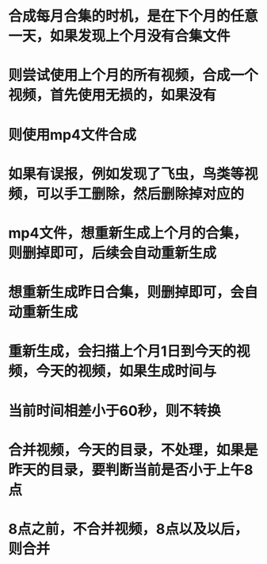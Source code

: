 


# 合成每月合集的时机，是在下个月的任意一天，如果发现上个月没有合集文件
# 则尝试使用上个月的所有视频，合成一个视频，首先使用无损的，如果没有
# 则使用mp4文件合成

# 如果有误报，例如发现了飞虫，鸟类等视频，可以手工删除，然后删除掉对应的
# mp4文件，想重新生成上个月的合集，则删掉即可，后续会自动重新生成
# 想重新生成昨日合集，则删掉即可，会自动重新生成

# 重新生成，会扫描上个月1日到今天的视频，今天的视频，如果生成时间与
# 当前时间相差小于60秒，则不转换
# 合并视频，今天的目录，不处理，如果是昨天的目录，要判断当前是否小于上午8点
# 8点之前，不合并视频，8点以及以后，则合并



